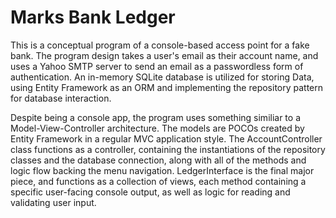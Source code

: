 ﻿# Marks Bank Ledger
This is a conceptual program of a console-based access point for a fake bank. The program design takes a user's email as their account name, and uses a Yahoo SMTP server to send an email as a passwordless form of authentication. An in-memory SQLite database is utilized for storing Data, using Entity Framework as an ORM and implementing the repository pattern for database interaction.

Despite being a console app, the program uses something similiar to a Model-View-Controller architecture. The models are POCOs created by Entity Framework in a regular MVC application style. The AccountController class functions as a controller, containing the instantiations of the repository classes and the database connection, along with all of the methods and logic flow backing the menu navigation. LedgerInterface is the final major piece, and functions as a collection of views, each method containing a specific user-facing console output, as well as logic for reading and validating user input.
